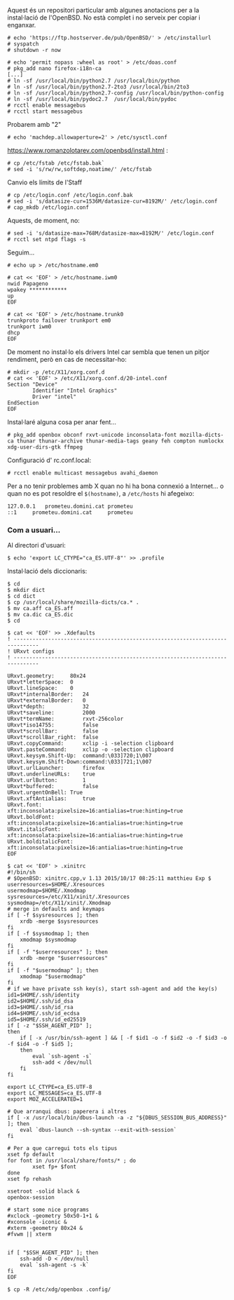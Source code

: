 Aquest és un repositori particular amb algunes anotacions per a la instal·lació de l'OpenBSD. No està complet i no serveix per copiar i enganxar.


```
# echo 'https://ftp.hostserver.de/pub/OpenBSD/' > /etc/installurl
# syspatch
# shutdown -r now
```

```
# echo 'permit nopass :wheel as root' > /etc/doas.conf
# pkg_add nano firefox-i18n-ca
[...]
# ln -sf /usr/local/bin/python2.7 /usr/local/bin/python
# ln -sf /usr/local/bin/python2.7-2to3 /usr/local/bin/2to3
# ln -sf /usr/local/bin/python2.7-config /usr/local/bin/python-config
# ln -sf /usr/local/bin/pydoc2.7  /usr/local/bin/pydoc
# rcctl enable messagebus
# rcctl start messagebus
```

Probarem amb "2"

`# echo 'machdep.allowaperture=2' > /etc/sysctl.conf`


https://www.romanzolotarev.com/openbsd/install.html :

```
# cp /etc/fstab /etc/fstab.bak`
# sed -i 's/rw/rw,softdep,noatime/' /etc/fstab
```

Canvio els límits de l'Staff

```
# cp /etc/login.conf /etc/login.conf.bak
# sed -i 's/datasize-cur=1536M/datasize-cur=8192M/' /etc/login.conf
# cap_mkdb /etc/login.conf
```

Aquests, de moment, no:

```
# sed -i 's/datasize-max=768M/datasize-max=8192M/' /etc/login.conf
# rcctl set ntpd flags -s
```

Seguim...

```
# echo up > /etc/hostname.em0 
   
# cat << 'EOF' > /etc/hostname.iwm0
nwid Papageno
wpakey ************
up
EOF

```

```
# cat << 'EOF' > /etc/hostname.trunk0
trunkproto failover trunkport em0
trunkport iwm0
dhcp
EOF
```
De moment no instal·lo els drivers Intel car sembla que tenen un pitjor rendiment, però en cas de necessitar-ho:

```
# mkdir -p /etc/X11/xorg.conf.d
# cat << 'EOF' > /etc/X11/xorg.conf.d/20-intel.conf
Section "Device"
        Identifier "Intel Graphics"
        Driver "intel"
EndSection
EOF
```

Instal·laré alguna cosa per anar fent...

`# pkg_add openbox obconf rxvt-unicode inconsolata-font mozilla-dicts-ca thunar thunar-archive thunar-media-tags geany feh compton numlockx xdg-user-dirs-gtk ffmpeg `

Configuració d' rc.conf.local:

`# rcctl enable multicast messagebus avahi_daemon`

Per a no tenir problemes amb X quan no hi ha bona connexió a Internet... o quan no es pot resoldre el `$(hostname)`, a `/etc/hosts` hi afegeixo:

```
127.0.0.1	prometeu.domini.cat	prometeu
::1		prometeu.domini.cat     prometeu
```

### Com a usuari...

Al directori d'usuari:

`$ echo 'export LC_CTYPE="ca_ES.UTF-8"' >> .profile`

Instal·lació dels diccionaris:

```
$ cd
$ mkdir dict
$ cd dict
$ cp /usr/local/share/mozilla-dicts/ca.* .
$ mv ca.aff ca_ES.aff                                                  
$ mv ca.dic ca_ES.dic
$ cd

```

```
$ cat << 'EOF' >> .Xdefaults
! ------------------------------------------------------------------------------
! URxvt configs
! ------------------------------------------------------------------------------

URxvt.geometry: 	80x24
URxvt*letterSpace: 	0
URxvt.lineSpace: 	0
URxvt*internalBorder:   24
URxvt*externalBorder:   0
URxvt*depth:            32
URxvt*saveline:         2000
URxvt*termName:         rxvt-256color
URxvt*iso14755:         false
URxvt*scrollBar:        false
URxvt*scrollBar_right:  false
URxvt.copyCommand:      xclip -i -selection clipboard
URxvt.pasteCommand:     xclip -o -selection clipboard
URxvt.keysym.Shift-Up:	command:\033]720;1\007
URxvt.keysym.Shift-Down:command:\033]721;1\007
URxvt.urlLauncher:      firefox
URxvt.underlineURLs:    true
URxvt.urlButton:        1
URxvt*buffered:         false          
URxvt.urgentOnBell: True
URxvt.xftAntialias:     true
URxvt.font:             xft:inconsolata:pixelsize=16:antialias=true:hinting=true 
URxvt.boldFont:         xft:inconsolata:pixelsize=16:antialias=true:hinting=true
URxvt.italicFont:       xft:inconsolata:pixelsize=16:antialias=true:hinting=true
URxvt.bolditalicFont: 	xft:inconsolata:pixelsize=16:antialias=true:hinting=true
EOF
```

```
$ cat << 'EOF' > .xinitrc
#!/bin/sh
# $OpenBSD: xinitrc.cpp,v 1.13 2015/10/17 08:25:11 matthieu Exp $
userresources=$HOME/.Xresources
usermodmap=$HOME/.Xmodmap
sysresources=/etc/X11/xinit/.Xresources
sysmodmap=/etc/X11/xinit/.Xmodmap
# merge in defaults and keymaps
if [ -f $sysresources ]; then
    xrdb -merge $sysresources
fi
if [ -f $sysmodmap ]; then
    xmodmap $sysmodmap
fi
if [ -f "$userresources" ]; then
    xrdb -merge "$userresources"
fi
if [ -f "$usermodmap" ]; then
    xmodmap "$usermodmap"
fi
# if we have private ssh key(s), start ssh-agent and add the key(s)
id1=$HOME/.ssh/identity
id2=$HOME/.ssh/id_dsa
id3=$HOME/.ssh/id_rsa
id4=$HOME/.ssh/id_ecdsa
id5=$HOME/.ssh/id_ed25519
if [ -z "$SSH_AGENT_PID" ];
then
	if [ -x /usr/bin/ssh-agent ] && [ -f $id1 -o -f $id2 -o -f $id3 -o -f $id4 -o -f $id5 ];
	then
		eval `ssh-agent -s`
		ssh-add < /dev/null
	fi
fi

export LC_CTYPE=ca_ES.UTF-8
export LC_MESSAGES=ca_ES.UTF-8
export MOZ_ACCELERATED=1

# Que arranqui dbus: paperera i altres
if [ -x /usr/local/bin/dbus-launch -a -z "${DBUS_SESSION_BUS_ADDRESS}" ]; then
	eval `dbus-launch --sh-syntax --exit-with-session`
fi

# Per a que carregui tots els tipus
xset fp default 
for font in /usr/local/share/fonts/* ; do 
        xset fp+ $font 
done 
xset fp rehash
 
xsetroot -solid black &
openbox-session

# start some nice programs
#xclock -geometry 50x50-1+1 &
#xconsole -iconic &
#xterm -geometry 80x24 &
#fvwm || xterm


if [ "$SSH_AGENT_PID" ]; then
	ssh-add -D < /dev/null
	eval `ssh-agent -s -k`
fi
EOF
```

```
$ cp -R /etc/xdg/openbox .config/
```
